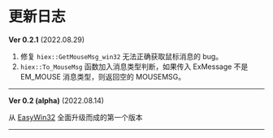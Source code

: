 # 更新日志

**Ver 0.2.1** (2022.08.29)

1. 修复 `hiex::GetMouseMsg_win32` 无法正确获取鼠标消息的 bug。
2. `hiex::To_MouseMsg` 函数加入消息类型判断，如果传入 ExMessage 不是 EM_MOUSE 消息类型，则返回空的 MOUSEMSG。

---

**Ver 0.2 (alpha)** (2022.08.14)

从 [EasyWin32](http://github.com/zouhuidong/EasyWin32) 全面升级而成的第一个版本

---
